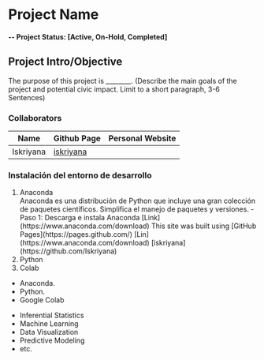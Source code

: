 # Project Name

#### -- Project Status: [Active, On-Hold, Completed]

## Project Intro/Objective
The purpose of this project is ________. (Describe the main goals of the project and potential civic impact. Limit to a short paragraph, 3-6 Sentences)

### Collaborators
|Name     |  Github Page   |  Personal Website  |
|---------|-----------------|--------------------|
|Iskriyana | [iskriyana](https://github.com/Iskriyana) |

### Instalación del entorno de desarrollo
<ol>
<li>Anaconda</li>
  Anaconda es una distribución de Python que incluye una gran colección de paquetes científicos. Simplifica el manejo de paquetes y versiones.
  - Paso 1: Descarga e instala Anaconda [Link](https://www.anaconda.com/download)
  This site was built using [GitHub Pages](https://pages.github.com/)
  [Lin](https://www.anaconda.com/download)
   [iskriyana](https://github.com/Iskriyana) 
<li>Python</li>
<li>Colab</li>
</ol>


- Anaconda.
- Python.
- Google Colab  
* Inferential Statistics
* Machine Learning
* Data Visualization
* Predictive Modeling
* etc.
